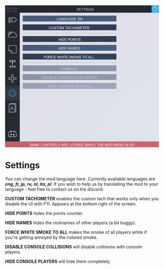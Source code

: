 ![settings](../Images/settings.png)
# Settings
You can change the mod language here. Currently avaliable languages are ***eng, fr, jp, ru, nl, ita, pl***. If you wish to help us by translating the mod to your language - feel free to contact us on the discord.

**CUSTOM TACHOMETER** enables the custom tach that works only when you disable the UI with F11. Appears at the bottom right of the screen.

**HIDE POINTS** hides the points counter.

**HIDE NAMES** hides the nicknames of other players (a bit buggy).

**FORCE WHITE SMOKE TO ALL** makes the smoke of all players white if you're getting annoyed by the colored smoke.

**DISABLE CONSOLE COLLISIONS** will disable collisions with console players.

**HIDE CONSOLE PLAYERS** will hide them completely.